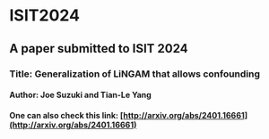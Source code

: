 # ISIT2024  
## A paper submitted to ISIT 2024  
### Title: Generalization of LiNGAM that allows confounding  
#### Author: Joe Suzuki and Tian-Le Yang
#### One can also check this link: [http://arxiv.org/abs/2401.16661](http://arxiv.org/abs/2401.16661)

